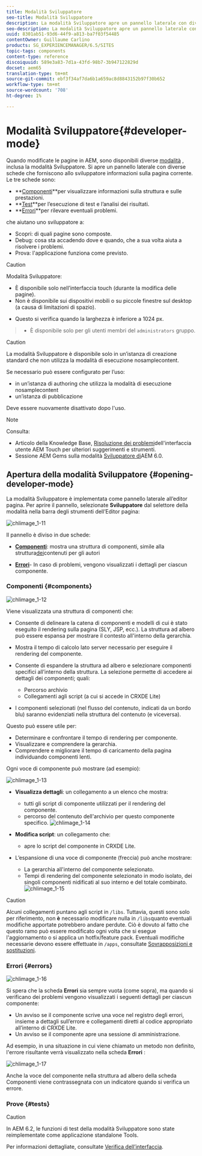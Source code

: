 ```yaml
---
title: Modalità Sviluppatore
seo-title: Modalità Sviluppatore
description: La modalità Sviluppatore apre un pannello laterale con diverse schede che forniscono a uno sviluppatore informazioni sulla pagina corrente
seo-description: La modalità Sviluppatore apre un pannello laterale con diverse schede che forniscono a uno sviluppatore informazioni sulla pagina corrente
uuid: 8301ab51-93d6-44f9-a813-ba7f03f54485
contentOwner: Guillaume Carlino
products: SG_EXPERIENCEMANAGER/6.5/SITES
topic-tags: components
content-type: reference
discoiquuid: 589e3a83-7d1a-43fd-98b7-3b947122829d
docset: aem65
translation-type: tm+mt
source-git-commit: ebf3f34af7da6b1a659ac8d8843152b97f30b652
workflow-type: tm+mt
source-wordcount: '708'
ht-degree: 1%

---
```



# Modalità Sviluppatore{#developer-mode}

Quando modificate le pagine in AEM, sono disponibili diverse [modalità](/help/sites-authoring/author-environment-tools.md#modestouchoptimizedui) , inclusa la modalità Sviluppatore. Si apre un pannello laterale con diverse schede che forniscono allo sviluppatore informazioni sulla pagina corrente. Le tre schede sono:

* **[Componenti](#components)**per visualizzare informazioni sulla struttura e sulle prestazioni.
* **[Test](#tests)**per l’esecuzione di test e l’analisi dei risultati.
* **[Errori](#errors)**per rilevare eventuali problemi.

che aiutano uno sviluppatore a:

* Scopri: di quali pagine sono composte.
* Debug: cosa sta accadendo dove e quando, che a sua volta aiuta a risolvere i problemi.
* Prova: l&#39;applicazione funziona come previsto.

>[!CAUTION]
>
>Modalità Sviluppatore:
>
>* È disponibile solo nell’interfaccia touch (durante la modifica delle pagine).
>* Non è disponibile sui dispositivi mobili o su piccole finestre sul desktop (a causa di limitazioni di spazio).
   >
   >   
   * Questo si verifica quando la larghezza è inferiore a 1024 px.
>* È disponibile solo per gli utenti membri del `administrators` gruppo.


>[!CAUTION]
>
>La modalità Sviluppatore è disponibile solo in un’istanza di creazione standard che non utilizza la modalità di esecuzione nosamplecontent.
>
>Se necessario può essere configurato per l’uso:
>
>* in un’istanza di authoring che utilizza la modalità di esecuzione nosamplecontent
>* un’istanza di pubblicazione
>
>
Deve essere nuovamente disattivato dopo l&#39;uso.

>[!NOTE]
>
>Consulta:
>
>* Articolo della Knowledge Base, [Risoluzione dei problemi](https://helpx.adobe.com/experience-manager/kb/troubleshooting-aem-touchui-issues.html)dell&#39;interfaccia utente AEM Touch per ulteriori suggerimenti e strumenti.
>* Sessione AEM Gems sulla modalità [Sviluppatore di](https://docs.adobe.com/content/ddc/en/gems/aem-6-0-developer-mode.html)AEM 6.0.
>



## Apertura della modalità Sviluppatore {#opening-developer-mode}

La modalità Sviluppatore è implementata come pannello laterale all’editor pagina. Per aprire il pannello, selezionate **Sviluppatore** dal selettore della modalità nella barra degli strumenti dell’Editor pagina:

![chlimage_1-11](assets/chlimage_1-11.png)

Il pannello è diviso in due schede:

* **[Componenti](/help/sites-developing/developer-mode.md#components)**: mostra una struttura di componenti, simile alla struttura[dei](/help/sites-authoring/author-environment-tools.md#content-tree)contenuti per gli autori

* **[Errori](/help/sites-developing/developer-mode.md#errors)**- In caso di problemi, vengono visualizzati i dettagli per ciascun componente.

### Componenti {#components}

![chlimage_1-12](assets/chlimage_1-12.png)

Viene visualizzata una struttura di componenti che:

* Consente di delineare la catena di componenti e modelli di cui è stato eseguito il rendering sulla pagina (SLY, JSP, ecc.). La struttura ad albero può essere espansa per mostrare il contesto all&#39;interno della gerarchia.
* Mostra il tempo di calcolo lato server necessario per eseguire il rendering del componente.
* Consente di espandere la struttura ad albero e selezionare componenti specifici all’interno della struttura. La selezione permette di accedere ai dettagli dei componenti; quali:

   * Percorso archivio
   * Collegamenti agli script (a cui si accede in CRXDE Lite)

* I componenti selezionati (nel flusso del contenuto, indicati da un bordo blu) saranno evidenziati nella struttura del contenuto (e viceversa).

Questo può essere utile per:

* Determinare e confrontare il tempo di rendering per componente.
* Visualizzare e comprendere la gerarchia.
* Comprendere e migliorare il tempo di caricamento della pagina individuando componenti lenti.

Ogni voce di componente può mostrare (ad esempio):

![chlimage_1-13](assets/chlimage_1-13.png)

* **Visualizza dettagli**: un collegamento a un elenco che mostra:

   * tutti gli script di componente utilizzati per il rendering del componente.
   * percorso del contenuto dell&#39;archivio per questo componente specifico.
   ![chlimage_1-14](assets/chlimage_1-14.png)

* **Modifica script**: un collegamento che:

   * apre lo script del componente in CRXDE Lite.

* L’espansione di una voce di componente (freccia) può anche mostrare:

   * La gerarchia all&#39;interno del componente selezionato.
   * Tempi di rendering del componente selezionato in modo isolato, dei singoli componenti nidificati al suo interno e del totale combinato.
   ![chlimage_1-15](assets/chlimage_1-15.png)

>[!CAUTION]
>
>Alcuni collegamenti puntano agli script in `/libs`. Tuttavia, questi sono solo per riferimento, non **è** necessario modificare nulla in `/libs`quanto eventuali modifiche apportate potrebbero andare perdute. Ciò è dovuto al fatto che questo ramo può essere modificato ogni volta che si esegue l&#39;aggiornamento o si applica un hotfix/feature pack. Eventuali modifiche necessarie devono essere effettuate in `/apps`, consultate [Sovrapposizioni e sostituzioni](/help/sites-developing/overlays.md).

### Errori {#errors}

![chlimage_1-16](assets/chlimage_1-16.png)

Si spera che la scheda **Errori** sia sempre vuota (come sopra), ma quando si verificano dei problemi vengono visualizzati i seguenti dettagli per ciascun componente:

* Un avviso se il componente scrive una voce nel registro degli errori, insieme a dettagli sull’errore e collegamenti diretti al codice appropriato all’interno di CRXDE Lite.
* Un avviso se il componente apre una sessione di amministrazione.

Ad esempio, in una situazione in cui viene chiamato un metodo non definito, l&#39;errore risultante verrà visualizzato nella scheda **Errori** :

![chlimage_1-17](assets/chlimage_1-17.png)

Anche la voce del componente nella struttura ad albero della scheda Componenti viene contrassegnata con un indicatore quando si verifica un errore.

### Prove {#tests}

>[!CAUTION]
>
>In AEM 6.2, le funzioni di test della modalità Sviluppatore sono state reimplementate come applicazione standalone Tools.
>
>Per informazioni dettagliate, consultate [Verifica dell’interfaccia](/help/sites-developing/hobbes.md).

